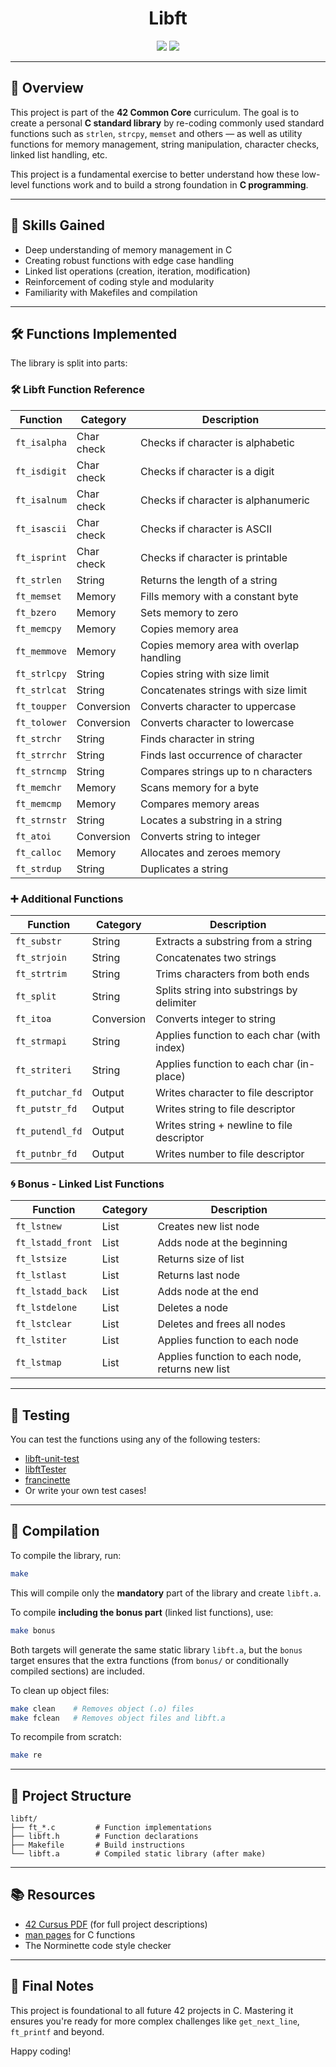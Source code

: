 <h1 align="center">
  Libft
</h1>

<p align="center">
  <img src="https://img.shields.io/badge/Score-125%2F100-success">
  <img src="https://img.shields.io/badge/Language-C-informational">
</p>

---

## 📖 Overview

This project is part of the **42 Common Core** curriculum. The goal is to create a personal **C standard library** by re-coding commonly used standard functions such as `strlen`, `strcpy`, `memset` and others — as well as utility functions for memory management, string manipulation, character checks, linked list handling, etc.

This project is a fundamental exercise to better understand how these low-level functions work and to build a strong foundation in **C programming**.

---

## 🧠 Skills Gained

- Deep understanding of memory management in C
- Creating robust functions with edge case handling
- Linked list operations (creation, iteration, modification)
- Reinforcement of coding style and modularity
- Familiarity with Makefiles and compilation

---

## 🛠️ Functions Implemented

The library is split into parts:

### 🛠️ Libft Function Reference

| **Function**     | **Category**         | **Description** |
|------------------|----------------------|-----------------|
| `ft_isalpha`     | Char check           | Checks if character is alphabetic |
| `ft_isdigit`     | Char check           | Checks if character is a digit |
| `ft_isalnum`     | Char check           | Checks if character is alphanumeric |
| `ft_isascii`     | Char check           | Checks if character is ASCII |
| `ft_isprint`     | Char check           | Checks if character is printable |
| `ft_strlen`      | String               | Returns the length of a string |
| `ft_memset`      | Memory               | Fills memory with a constant byte |
| `ft_bzero`       | Memory               | Sets memory to zero |
| `ft_memcpy`      | Memory               | Copies memory area |
| `ft_memmove`     | Memory               | Copies memory area with overlap handling |
| `ft_strlcpy`     | String               | Copies string with size limit |
| `ft_strlcat`     | String               | Concatenates strings with size limit |
| `ft_toupper`     | Conversion           | Converts character to uppercase |
| `ft_tolower`     | Conversion           | Converts character to lowercase |
| `ft_strchr`      | String               | Finds character in string |
| `ft_strrchr`     | String               | Finds last occurrence of character |
| `ft_strncmp`     | String               | Compares strings up to n characters |
| `ft_memchr`      | Memory               | Scans memory for a byte |
| `ft_memcmp`      | Memory               | Compares memory areas |
| `ft_strnstr`     | String               | Locates a substring in a string |
| `ft_atoi`        | Conversion           | Converts string to integer |
| `ft_calloc`      | Memory               | Allocates and zeroes memory |
| `ft_strdup`      | String               | Duplicates a string |


### ➕ Additional Functions

| **Function**     | **Category**         | **Description** |
|------------------|----------------------|-----------------|
| `ft_substr`      | String               | Extracts a substring from a string |
| `ft_strjoin`     | String               | Concatenates two strings |
| `ft_strtrim`     | String               | Trims characters from both ends |
| `ft_split`       | String               | Splits string into substrings by delimiter |
| `ft_itoa`        | Conversion           | Converts integer to string |
| `ft_strmapi`     | String               | Applies function to each char (with index) |
| `ft_striteri`    | String               | Applies function to each char (in-place) |
| `ft_putchar_fd`  | Output               | Writes character to file descriptor |
| `ft_putstr_fd`   | Output               | Writes string to file descriptor |
| `ft_putendl_fd`  | Output               | Writes string + newline to file descriptor |
| `ft_putnbr_fd`   | Output               | Writes number to file descriptor |


### 🌀 Bonus - Linked List Functions

| **Function**     | **Category**         | **Description** |
|------------------|----------------------|-----------------|
| `ft_lstnew`      | List                 | Creates new list node |
| `ft_lstadd_front`| List                 | Adds node at the beginning |
| `ft_lstsize`     | List                 | Returns size of list |
| `ft_lstlast`     | List                 | Returns last node |
| `ft_lstadd_back` | List                 | Adds node at the end |
| `ft_lstdelone`   | List                 | Deletes a node |
| `ft_lstclear`    | List                 | Deletes and frees all nodes |
| `ft_lstiter`     | List                 | Applies function to each node |
| `ft_lstmap`      | List                 | Applies function to each node, returns new list |  

---

## 🧪 Testing

You can test the functions using any of the following testers:

- [libft-unit-test](https://github.com/alelievr/libft-unit-test)
- [libftTester](https://github.com/Tripouille/libftTester)
- [francinette](https://github.com/xicodomingues/francinette)
- Or write your own test cases!

---

## 🧾 Compilation

To compile the library, run:

```bash
make
```

This will compile only the **mandatory** part of the library and create `libft.a`.

To compile **including the bonus part** (linked list functions), use:

```bash
make bonus
```

Both targets will generate the same static library `libft.a`, but the `bonus` target ensures that the extra functions (from `bonus/` or conditionally compiled sections) are included.

To clean up object files:

```bash
make clean    # Removes object (.o) files
make fclean   # Removes object files and libft.a
```

To recompile from scratch:

```bash
make re
```

---

## 📁 Project Structure

```
libft/
├── ft_*.c         # Function implementations
├── libft.h        # Function declarations
├── Makefile       # Build instructions
└── libft.a        # Compiled static library (after make)
```

---

## 📚 Resources

- [42 Cursus PDF](https://github.com/JaeSeoKim/42-cursus) (for full project descriptions)
- [man pages](https://man7.org/linux/man-pages/) for C functions
- The Norminette code style checker

---

## 🏁 Final Notes

This project is foundational to all future 42 projects in C. Mastering it ensures you're ready for more complex challenges like `get_next_line`, `ft_printf` and beyond.

Happy coding!
